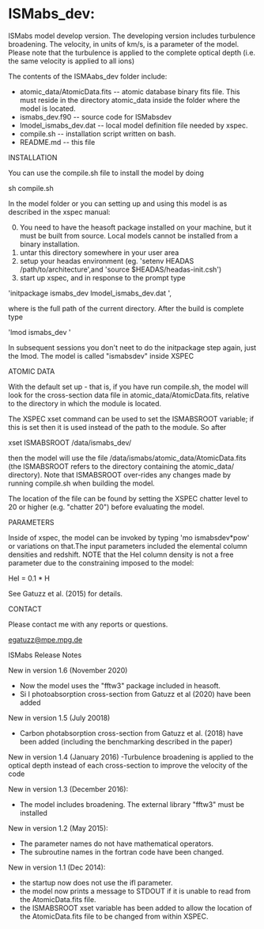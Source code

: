 # ISMabs_dev: 

ISMabs model develop version. The developing version includes turbulence broadening. The velocity, in units of km/s, is a parameter of the model. Please note that the turbulence is applied to the complete optical depth (i.e. the same velocity is applied to all ions)

The contents of the ISMAabs_dev folder include:
- atomic_data/AtomicData.fits  -- atomic database binary fits file. This must reside in the directory atomic_data inside the folder where the model is located.  
- ismabs_dev.f90 -- source code for ISMabsdev
- lmodel_ismabs_dev.dat -- local model definition file needed by xspec.  
- compile.sh -- installation script written on bash.
- README.md -- this file

INSTALLATION

You can use the compile.sh file to install the model by doing

sh compile.sh

In the  model folder or you can setting up and using this model is as described in the xspec manual:

0) You need to have the heasoft package installed on your machine, but it must be built from source. Local models cannot be installed from a binary installation.
1) untar this directory somewhere in your user area
2) setup your headas environment (eg. 'setenv HEADAS /path/to/architecture',and 'source \$HEADAS/headas-init.csh')
3) start up xspec, and in response to the prompt type 

'initpackage ismabs_dev lmodel_ismabs_dev.dat <path-to-current-directory>',

where <path-to-current-directory> is the full path of the current directory. After the build is complete type 

'lmod ismabs_dev <path-to-current-directory>'

In subsequent  sessions you don't neet to do the initpackage step again, just the lmod. The model is called "ismabsdev" inside XSPEC

ATOMIC DATA 

With the default set up - that is, if you have run compile.sh, the model will look for the cross-section data file in atomic_data/AtomicData.fits, relative to the directory in which the module is located.

The XSPEC xset command can be used to set the ISMABSROOT variable; if this is set then it is used instead of the path to the module. So after

xset ISMABSROOT /data/ismabs_dev/

then the model will use the file /data/ismabs/atomic_data/AtomicData.fits (the ISMABSROOT refers to the directory containing the atomic_data/ directory). Note that ISMABSROOT over-rides any changes made by running compile.sh when building the model.

The location of the file can be found by setting the XSPEC chatter level to 20 or higher (e.g. "chatter 20") before evaluating the model.

PARAMETERS

Inside of xspec, the model can be invoked by typing 'mo ismabsdev*pow' or variations on that.The input parameters included the elemental column densities and redshift. NOTE that the HeI column density is not a free parameter due to the constraining imposed to the model:

HeI = 0.1 * H

See Gatuzz et al. (2015) for details.

CONTACT

Please contact me with any reports or questions.

egatuzz@mpe.mpg.de

ISMabs Release Notes

New in version 1.6 (November 2020)
- Now the model uses the "fftw3" package included in heasoft.
- Si I photoabsorption cross-section from Gatuzz et al (2020) have been added

New in version 1.5 (July 20018)
- Carbon photabsorption cross-section from Gatuzz et al. (2018) have been added (including the benchmarking described in the paper)

New in version 1.4 (January 2016)
-Turbulence broadening is applied to the optical depth instead of each cross-section to improve the velocity of the code
 
New in version 1.3 (December 2016):
- The model includes broadening. The external library "fftw3" must be installed

New in version 1.2 (May 2015):
- The parameter names do not have mathematical operators.
- The subroutine names in the fortran code have been changed.

New in version 1.1 (Dec 2014): 
 - the startup now does not use the ifl parameter.
 - the model now prints a message to STDOUT if it is unable to  read from the AtomicData.fits file.
 - the ISMABSROOT xset variable has been added to allow the  location of the AtomicData.fits file to be changed from within  XSPEC.

